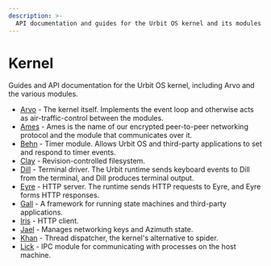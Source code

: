 ```yaml
---
description: >-
  API documentation and guides for the Urbit OS kernel and its modules: Ames, Behn, Clay, Dill, Eyre, Gall, Iris, Jael, Khan, and Lick.
---
```


# Kernel

Guides and API documentation for the Urbit OS kernel, including Arvo and the various modules.

- [Arvo](arvo) - The kernel itself. Implements the event loop and otherwise acts as air-traffic-control between the modules.
- [Ames](ames) - Ames is the name of our encrypted peer-to-peer networking protocol and the module that communicates over it.
- [Behn](behn) - Timer module. Allows Urbit OS and third-party applications to set and respond to timer events.
- [Clay](clay) - Revision-controlled filesystem.
- [Dill](dill) - Terminal driver. The Urbit runtime sends keyboard events to Dill from the terminal, and Dill produces terminal output.
- [Eyre](eyre) - HTTP server. The runtime sends HTTP requests to Eyre, and Eyre forms HTTP responses.
- [Gall](gall) - A framework for running state machines and third-party applications.
- [Iris](iris) - HTTP client.
- [Jael](jael) - Manages networking keys and Azimuth state.
- [Khan](khan) - Thread dispatcher, the kernel's alternative to spider.
- [Lick](lick) - IPC module for communicating with processes on the host machine.
